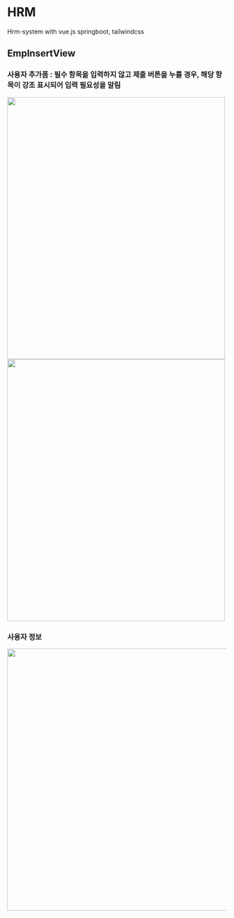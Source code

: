 # HRM
Hrm-system with vue.js springboot, tailwindcss

## EmpInsertView


### 사용자 추가폼 : 필수 항목을 입력하지 않고 제출 버튼을 누를 경우, 해당 항목이 강조 표시되어 입력 필요성을 알림
<img src="https://github.com/user-attachments/assets/45f3726c-4fa8-467e-973d-6eaeebb401f1" width="500" height="600">
<img src="https://github.com/user-attachments/assets/1c92a374-052d-4213-b172-2bed3cb576d8" width="500" height="600">


### 사용자 정보
<img src="https://github.com/user-attachments/assets/31387db5-216a-4cdf-8ff7-7c5c21aaac3d" width="1000" height="600">

